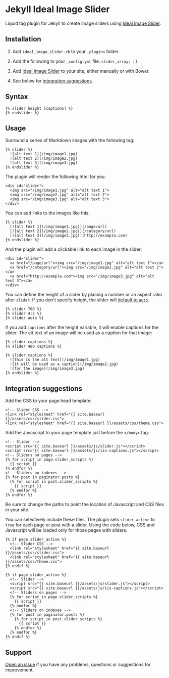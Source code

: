 # Jekyll Ideal Image Slider

Liquid tag plugin for Jekyll to create image sliders using  [Ideal Image Slider](https://github.com/gilbitron/Ideal-Image-Slider).

## Installation

1. Add `ideal_image_slider.rb` to your `_plugins` folder.

2. Add the following to your `_config.yml` file: `slider_array: []`

3. Add [Ideal Image Slider](https://github.com/gilbitron/Ideal-Image-Slider) to your site, either manually or with Bower.

4. See below for [integration suggestions](#integration-suggestions).

## Syntax

```
{% slider height [captions] %}
{% endslider %}
```

## Usage

Surround a series of Markdown images with the following tag:

```
{% slider %}
  ![alt text 1](/img/image1.jpg)
  ![alt text 2](/img/image2.jpg)
  ![alt text 3](/img/image3.jpg)
{% endslider %}
```

The plugin will render the following html for you:

```
<div id="slider">
  <img src="/img/image1.jpg" alt="alt text 1">
  <img src="/img/image2.jpg" alt="alt text 2">
  <img src="/img/image3.jpg" alt="alt text 3">
</div>
```

You can add links to the images like this:

```
{% slider %}
  [![alt text 1](/img/image1.jpg)](/page/url)
  [![alt text 2](/img/image2.jpg)](/category/url)
  [![alt text 3](/img/image3.jpg)](http://example.com)
{% endslider %}
```

And the plugin will add a clickable link to each image in the slider:

```
<div id="slider">
  <a href="/page/url"><img src="/img/image1.jpg" alt="alt text 1"></a>
  <a href="/category/url"><img src="/img/image2.jpg" alt="alt text 2"></a>
  <a href="http://example.com"><img src="/img/image3.jpg" alt="alt text 3"></a>
</div>
```

You can define the height of a slider by placing a number or an aspect ratio after `slider`. If you don't specify  height, the slider will [default to `auto`](https://github.com/gilbitron/Ideal-Image-Slider#settings).

```
{% slider 700 %}
{% slider 4:3 %}
{% slider auto %}
```

If you add `captions` after the height variable, it will enable captions for the slider. The alt text of an image will be used as a caption for that image:

```
{% slider captions %}
{% slider 480 captions %}
```
```
{% slider captions %}
  ![this is the alt text](/img/image1.jpg)
  ![it will be used as a caption](/img/image2.jpg)
  ![for the image](/img/image3.jpg)
{% endslider %}
```

## Integration suggestions

Add the CSS to your page head template:

```
<!-- Slider CSS -->
<link rel="stylesheet" href="{{ site.baseurl }}/assets/css/slider.css">
<link rel="stylesheet" href="{{ site.baseurl }}/assets/css/theme.css">
```

Add the Javascript to your page template just before the `</body>` tag:

```
<!-- Slider -->
<script src="{{ site.baseurl }}/assets/js/slider.js"></script>
<script src="{{ site.baseurl }}/assets/js/iis-captions.js"></script>
<!-- Sliders on pages -->
{% for script in page.slider_scripts %}
  {{ script }}
{% endfor %}
<!-- Sliders on indexes -->
{% for post in paginator.posts %}
  {% for script in post.slider_scripts %}
    {{ script }}
  {% endfor %}
{% endfor %}
```

Be sure to change the paths to point the location of Javascript and CSS files in your site.

You can selectively include these files. The plugin sets `slider_active` to `true` for each page or post with a slider. Using the code below, CSS and Javascript will be loaded only for those pages with sliders.

```
{% if page.slider_active %}
  <!-- Slider CSS -->
  <link rel="stylesheet" href="{{ site.baseurl }}/assets/css/slider.css">
  <link rel="stylesheet" href="{{ site.baseurl }}/assets/css/theme.css">
{% endif %}
```

```
{% if page.slider_active %}
  <!-- Slider -->
  <script src="{{ site.baseurl }}/assets/js/slider.js"></script>
  <script src="{{ site.baseurl }}/assets/js/iis-captions.js"></script>
  <!-- Sliders on pages -->
  {% for script in page.slider_scripts %}
    {{ script }}
  {% endfor %}
  <!-- Sliders on indexes -->
  {% for post in paginator.posts %}
    {% for script in post.slider_scripts %}
      {{ script }}
    {% endfor %}
  {% endfor %}
{% endif %}
```

## Support

[Open an issue](https://github.com/xHN35RQ/jekyll-ideal-image-slider/issues) if you have any problems, questions or suggestions for improvement.
